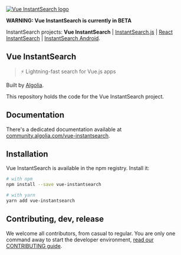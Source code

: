 [![Vue InstantSearch logo][logo]][website]

**WARNING: Vue InstantSearch is currently in BETA**

InstantSearch projects: **Vue InstantSearch**
| [InstantSearch.js][instantsearch.js-github]
| [React InstantSearch][react-instantsearch-github]
| [InstantSearch Android][instantsearch-android-github].

## Vue InstantSearch

> ⚡ Lightning-fast search for Vue.js apps

Built by [Algolia][algolia-website].

This repository holds the code for the Vue InstantSearch project.

## Documentation

There's a dedicated documentation available at [community.algolia.com/vue-instantsearch][website].

## Installation

Vue InstantSearch is available in the npm registry. Install it:

```sh
# with npm
npm install --save vue-instantsearch

# with yarn
yarn add vue-instantsearch
```

## Contributing, dev, release

We welcome all contributors, from casual to regular. You are only
one command away to start the developer environment,
[read our CONTRIBUTING guide](CONTRIBUTING.md).

[logo]: https://raw.githubusercontent.com/algolia/vue-instantsearch/master/vue-instantsearch-readme.png
[website]: https://community.algolia.com/vue-instantsearch
[algolia-website]: https://www.algolia.com/
[instantsearch.js-github]: https://github.com/algolia/instantsearch.js
[react-instantsearch-github]: https://github.com/algolia/react-instantsearch
[instantsearch-android-github]: https://github.com/algolia/instantsearch-android
